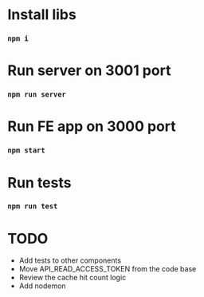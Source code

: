 # Install libs

### `npm i`

# Run server on 3001 port

### `npm run server`

# Run FE app on 3000 port

### `npm start`

# Run tests

### `npm run test`

# TODO

- Add tests to other components
- Move API_READ_ACCESS_TOKEN from the code base
- Review the cache hit count logic
- Add nodemon
